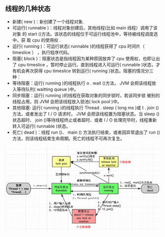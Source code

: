 ## 线程的几种状态

-  新建( new )：新创建了一个线程对象.
- 可运行( runnable )：线程对象创建后，其他线程(比如 main 线程）调用了该对象 的 start ()方法。该状态的线程位于可运行线程池中，等待被线程调度选中，获 取 cpu 的使用权 .
-  运行( running )：可运行状态( runnable )的线程获得了 cpu 时间片（ timeslice ） ，执行程序代码。
-  阻塞( block )：阻塞状态是指线程因为某种原因放弃了 cpu 使用权，也即让出了 cpu timeslice ，暂时停止运行。直到线程进入可运行( runnable )状态，才有机会再次获得 cpu timeslice 转到运行( running )状态。阻塞的情况分三种：
  -  等待阻塞：运行( running )的线程执行 o . wait ()方法， JVM 会把该线程放入等待队列( waitting queue )中。
  - 同步阻塞：运行( running )的线程在获取对象的同步锁时，若该同步锁 被别的线程占用，则 JVM 会把该线程放入锁池( lock pool )中。
  - 其他阻塞: 运行( running )的线程执行 Thread . sleep ( long ms )或 t . join ()方法，或者发出了 I / O 请求时， JVM 会把该线程置为阻塞状态。当 sleep ()状态超时、 join ()等待线程终止或者超时、或者 I / O 处理完毕时，线程重新转入可运行( runnable )状态。
- 死亡( dead )：线程 run ()、 main () 方法执行结束，或者因异常退出了 run ()方法，则该线程结束生命周期。死亡的线程不可再次复生。

![](../images/3.png)